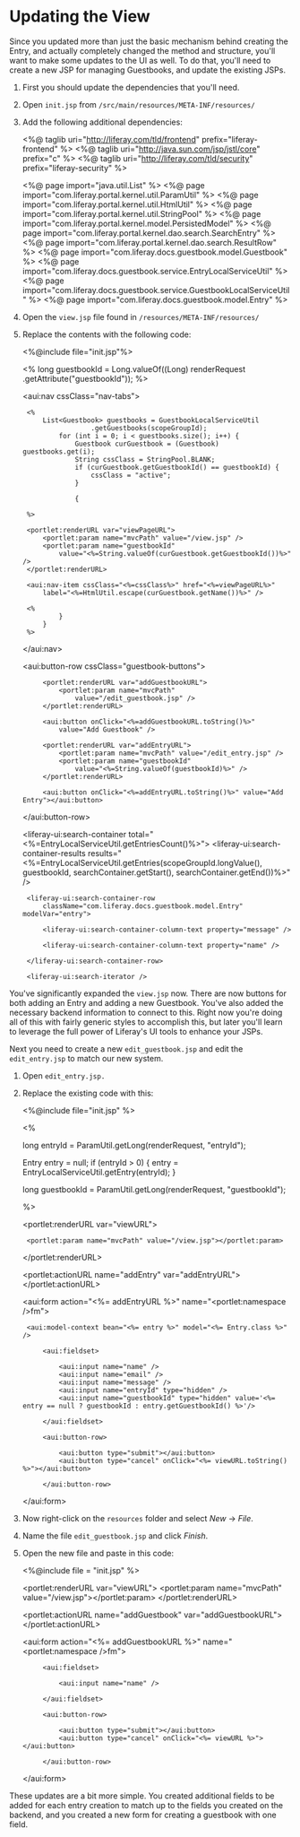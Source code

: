 # Updating the View

Since you updated more than just the basic mechanism behind creating the Entry,
and actually completely changed the method and structure, you'll want to make
some updates to the UI as well. To do that, you'll need to create a new JSP for
managing Guestbooks, and update the existing JSPs.

1. First you should update the dependencies that you'll need.
2. Open `init.jsp` from `/src/main/resources/META-INF/resources/`
3. Add the following additional dependencies:
    
	<%@ taglib uri="http://liferay.com/tld/frontend" prefix="liferay-frontend" %>
	<%@ taglib uri="http://java.sun.com/jsp/jstl/core" prefix="c" %>
	<%@ taglib uri="http://liferay.com/tld/security" prefix="liferay-security" %>

	<%@ page import="java.util.List" %>
	<%@ page import="com.liferay.portal.kernel.util.ParamUtil" %>
	<%@ page import="com.liferay.portal.kernel.util.HtmlUtil" %>
	<%@ page import="com.liferay.portal.kernel.util.StringPool" %>
	<%@ page import="com.liferay.portal.kernel.model.PersistedModel" %>
	<%@ page import="com.liferay.portal.kernel.dao.search.SearchEntry" %>
	<%@ page import="com.liferay.portal.kernel.dao.search.ResultRow" %>
	<%@ page import="com.liferay.docs.guestbook.model.Guestbook" %>
	<%@ page import="com.liferay.docs.guestbook.service.EntryLocalServiceUtil" %>
	<%@ page import="com.liferay.docs.guestbook.service.GuestbookLocalServiceUtil" %>
	<%@ page import="com.liferay.docs.guestbook.model.Entry" %>
	

4. Open the `view.jsp` file found in `/resources/META-INF/resources/`
5. Replace the contents with the following code:

	<%@include file="init.jsp"%>

	<%
		long guestbookId = Long.valueOf((Long) renderRequest
				.getAttribute("guestbookId"));
	%>

	<aui:nav cssClass="nav-tabs">

		<%
			List<Guestbook> guestbooks = GuestbookLocalServiceUtil
						.getGuestbooks(scopeGroupId);
				for (int i = 0; i < guestbooks.size(); i++) {
					Guestbook curGuestbook = (Guestbook) guestbooks.get(i);
					String cssClass = StringPool.BLANK;
					if (curGuestbook.getGuestbookId() == guestbookId) {
						cssClass = "active";
					}
				
					{
				
		%>

		<portlet:renderURL var="viewPageURL">
			<portlet:param name="mvcPath" value="/view.jsp" />
			<portlet:param name="guestbookId"
				value="<%=String.valueOf(curGuestbook.getGuestbookId())%>" />
		</portlet:renderURL>

		<aui:nav-item cssClass="<%=cssClass%>" href="<%=viewPageURL%>"
			label="<%=HtmlUtil.escape(curGuestbook.getName())%>" />

		<%
				}
			}
		%>

	</aui:nav>

	<aui:button-row cssClass="guestbook-buttons">

			<portlet:renderURL var="addGuestbookURL">
				<portlet:param name="mvcPath"
					value="/edit_guestbook.jsp" />
			</portlet:renderURL>
		
			<aui:button onClick="<%=addGuestbookURL.toString()%>" 
				value="Add Guestbook" />
		
			<portlet:renderURL var="addEntryURL">
				<portlet:param name="mvcPath" value="/edit_entry.jsp" />
				<portlet:param name="guestbookId"
					value="<%=String.valueOf(guestbookId)%>" />
			</portlet:renderURL>
		
			<aui:button onClick="<%=addEntryURL.toString()%>" value="Add Entry"></aui:button>
	
	</aui:button-row>

	<liferay-ui:search-container total="<%=EntryLocalServiceUtil.getEntriesCount()%>">
		<liferay-ui:search-container-results
			results="<%=EntryLocalServiceUtil.getEntries(scopeGroupId.longValue(),
							guestbookId, searchContainer.getStart(),
							searchContainer.getEnd())%>" />

		<liferay-ui:search-container-row
			className="com.liferay.docs.guestbook.model.Entry" modelVar="entry">

			<liferay-ui:search-container-column-text property="message" />

			<liferay-ui:search-container-column-text property="name" />

		</liferay-ui:search-container-row>

		<liferay-ui:search-iterator />
	

You've significantly expanded the `view.jsp` now. There are now buttons for both
adding an Entry and adding a new Guestbook. You've also added the necessary 
backend information to connect to this. Right now you're doing all of this with
fairly generic styles to accomplish this, but later you'll learn to leverage 
the full power of Liferay's UI tools to enhance your JSPs.

Next you need to create a new `edit_guestbook.jsp` and edit the `edit_entry.jsp`
to match our new system.

1. Open `edit_entry.jsp.`
2. Replace the existing code with this:

	<%@include file="init.jsp" %>

	<% 

	long entryId = ParamUtil.getLong(renderRequest, "entryId");

	Entry entry = null;
	if (entryId > 0) {
		entry = EntryLocalServiceUtil.getEntry(entryId);
	}

	long guestbookId = ParamUtil.getLong(renderRequest, "guestbookId");

	%>

	<portlet:renderURL var="viewURL">

		<portlet:param name="mvcPath" value="/view.jsp"></portlet:param>

	</portlet:renderURL>

	<portlet:actionURL name="addEntry" var="addEntryURL"></portlet:actionURL>


	<aui:form action="<%= addEntryURL %>" name="<portlet:namespace />fm">

	    <aui:model-context bean="<%= entry %>" model="<%= Entry.class %>" />

			<aui:fieldset>

			    <aui:input name="name" />
			    <aui:input name="email" />
			    <aui:input name="message" />
			    <aui:input name="entryId" type="hidden" />
				<aui:input name="guestbookId" type="hidden" value='<%= entry == null ? guestbookId : entry.getGuestbookId() %>'/>

			</aui:fieldset>
		
			<aui:button-row>

	            <aui:button type="submit"></aui:button>
	            <aui:button type="cancel" onClick="<%= viewURL.toString() %>"></aui:button>
            
	        </aui:button-row>
	</aui:form>
	
3. Now right-click on the `resources` folder and select *New* &rarr; *File*.
4. Name the file `edit_guestbook.jsp` and click *Finish*.
5. Open the new file and paste in this code:

	<%@include file = "init.jsp" %>

	<portlet:renderURL var="viewURL">
	    <portlet:param name="mvcPath" value="/view.jsp"></portlet:param>
	</portlet:renderURL>

	<portlet:actionURL name="addGuestbook" var="addGuestbookURL"></portlet:actionURL>

	<aui:form action="<%= addGuestbookURL %>" name="<portlet:namespace />fm">

	        <aui:fieldset>

	            <aui:input name="name" />

	        </aui:fieldset>

	        <aui:button-row>

	            <aui:button type="submit"></aui:button>
	            <aui:button type="cancel" onClick="<%= viewURL %>"></aui:button>

	        </aui:button-row>
	</aui:form>

	
These updates are a bit more simple. You created additional fields to be added 
for each entry creation to match up to the fields you created on the backend,
and you created a new form for creating a guestbook with one field.
